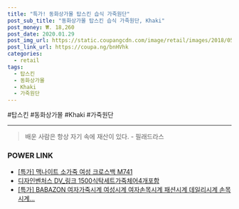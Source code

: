 ```yaml
--- 
title: "특가! 동화상가몰 탑스킨 습식 가죽원단" 
post_sub_title: "동화상가몰 탑스킨 습식 가죽원단, Khaki" 
post_money: ₩. 18,260 
post_date: 2020.01.29 
post_img_url: https://static.coupangcdn.com/image/retail/images/2018/05/21/11/2/4a90dd2e-3761-458f-a2bc-dacded6f2d6a.jpg 
post_link_url: https://coupa.ng/bnHVhk 
categories: 
  - retail 
tags: 
  - 탑스킨 
  - 동화상가몰 
  - Khaki 
  - 가죽원단 
--- 
```

  #탑스킨 #동화상가몰 #Khaki #가죽원단 
<hr> 

> 배운 사람은 항상 자기 속에 재산이 있다. - 필래드라스 


### POWER LINK

* <a href="https://blog.naver.com/sakai111/221790448988" target="_blank">[특가] 맥나이트 소가죽 여성 크로스백 M741</a>
* <a href="https://blog.naver.com/santokki14/221781668891" target="_blank">디자인벤처스 DV_링크 1500식탁세트가죽체어4개포함</a>
* <a href="https://blog.naver.com/an0733/221788555566" target="_blank">[특가] BABAZON 여자가죽시계 여성시계 여자손목시계 패션시계 데일리시계 손목시계...</a>
